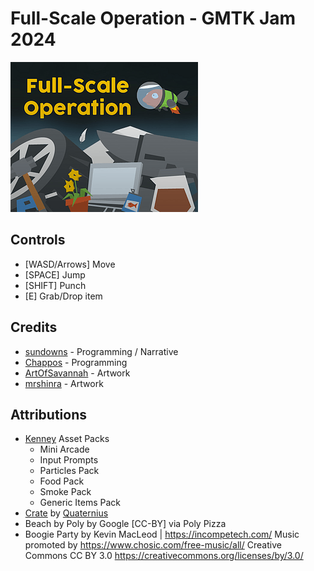 # Full-Scale Operation - GMTK Jam 2024

![Cover](./media/cover.png)

## Controls

* [WASD/Arrows] Move
* [SPACE] Jump
* [SHIFT] Punch
* [E] Grab/Drop item

## Credits

* [sundowns](https://sundowns.itch.io/) - Programming / Narrative
* [Chappos](https://chappos.itch.io/) - Programming
* [ArtOfSavannah](https://savannahhoskins.itch.io/) - Artwork
* [mrshinra](https://mrshinra.itch.io/) - Artwork

## Attributions

* [Kenney](https://kenney.nl/) Asset Packs
    * Mini Arcade
    * Input Prompts
    * Particles Pack
    * Food Pack
    * Smoke Pack
    * Generic Items Pack
* [Crate](https://poly.pizza/m/NlXe0ZJGUd) by [Quaternius](https://poly.pizza/u/Quaternius)
* Beach by Poly by Google [CC-BY] via Poly Pizza
* Boogie Party by Kevin MacLeod | https://incompetech.com/
    Music promoted by https://www.chosic.com/free-music/all/
    Creative Commons CC BY 3.0
    https://creativecommons.org/licenses/by/3.0/

